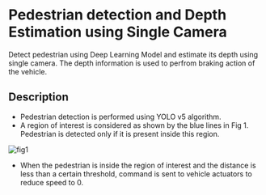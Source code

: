 # Pedestrian detection and Depth Estimation using Single Camera

Detect pedestrian using Deep Learning Model and estimate its depth using single camera. The depth information is used to perfrom braking action of the vehicle.

## Description

* Pedestrian detection is performed using YOLO v5 algorithm.
* A region of interest is considered as shown by the blue lines in Fig 1. Pedestrian is detected only if it is present inside this region.

![fig1](https://github.com/Aish47/MTech_Project/blob/main/Stereo_Vision_Camera/MonoCam_DepthEstimation/fig1.png=250x250)  

* When the pedestrian is inside the region of interest and the distance is less than a certain threshold, command is sent to vehicle actuators to reduce speed to 0.

